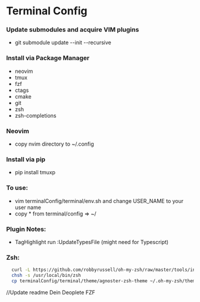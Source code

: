 # Terminal Config

### Update submodules and acquire VIM plugins
  * git submodule update --init --recursive 

### Install via Package Manager
  * neovim
  * tmux
  * fzf
  * ctags
  * cmake
  * git
  * zsh
  * zsh-completions

### Neovim
  * copy nvim directory to ~/.config

### Install via pip
  * pip install tmuxp

### To use:
  * vim terminalConfig/terminal/env.sh and change USER_NAME to your user name
  * copy * from terminal/config => ~/

### Plugin Notes:  
  * TagHighlight run :UpdateTypesFile (might need for Typescript)

### Zsh:
```bash
  curl -L https://github.com/robbyrussell/oh-my-zsh/raw/master/tools/install.sh | sh
  chsh -s /usr/local/bin/zsh
  cp terminalConfig/terminal/theme/agnoster-zsh-theme ~/.oh-my-zsh/themes
```

//Update readme
Dein
Deoplete
FZF

